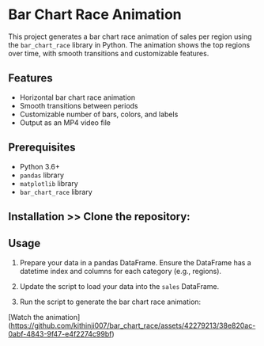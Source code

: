 # Bar Chart Race Animation

This project generates a bar chart race animation of sales per region using the `bar_chart_race` library in Python. The animation shows the top regions over time, with smooth transitions and customizable features.

## Features

- Horizontal bar chart race animation
- Smooth transitions between periods
- Customizable number of bars, colors, and labels
- Output as an MP4 video file

## Prerequisites

- Python 3.6+
- `pandas` library
- `matplotlib` library
- `bar_chart_race` library

## Installation >> Clone the repository:



## Usage

1. Prepare your data in a pandas DataFrame. Ensure the DataFrame has a datetime index and columns for each category (e.g., regions).

2. Update the script to load your data into the `sales` DataFrame.

3. Run the script to generate the bar chart race animation:



[Watch the animation]
(https://github.com/kithinji007/bar_chart_race/assets/42279213/38e820ac-0abf-4843-9f47-e4f2274c99bf)

